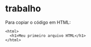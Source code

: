 # trabalho


Para copiar o código em HTML:
```
<html>
  <h1>Meu primeiro arquivo HTML</h1>
</html>

```
